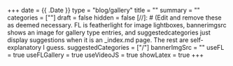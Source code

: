 +++
date = {{ .Date }}
type = "blog/gallery"
title = ""
summary = ""
categories = [""]
draft = false
hidden = false
[//]: # (Edit and remove these as deemed necessary. FL is featherlight for image
lightboxes, bannerimgsrc shows an image for gallery type
entries, and suggestedcategories just display suggestions when it is an
_index.md page. The rest are self-explanatory I guess.
suggestedCategories = ["/"]
bannerImgSrc = ""
useFL = true
useFLGallery = true
useVideoJS = true
showLatex = true
+++
